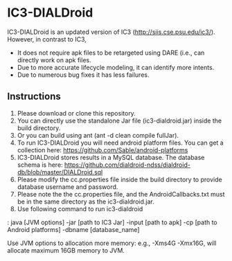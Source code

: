 # IC3-DIALDroid

IC3-DIALDroid is an updated version of IC3 (http://siis.cse.psu.edu/ic3/). However, in contrast to IC3, 
 - It does not require apk files to be retargeted using DARE (i.e., can directly work on apk files.
 - Due to more accurate lifecycle modeling, it can identify more intents.
 - Due to numerous bug fixes it has less failures.


## Instructions
1. Please download or clone this repository.
2. You can directly use the standalone Jar file (ic3-dialdroid.jar) inside the build directory.
3. Or you can build using ant (ant -d clean compile fullJar).
4. To run IC3-DIALDroid you will need android platform files. You can get a collection here: https://github.com/Sable/android-platforms
5. IC3-DIALDroid stores results in a MySQL database. The database schema is here: https://github.com/dialdroid-ndss/dialdroid-db/blob/master/DIALDroid.sql
6. Please modify the cc.properties file inside the build directory to provide database username and password. 
7. Please note the the cc.properties file, and the AndroidCallbacks.txt must be in the same directory as the ic3-dialdroid.jar.
8.  Use following command to run ic3-dialdroid

: java [JVM options] -jar [path to IC3 Jar] -input [path to apk] -cp [path to Android platforms] -dbname [database_name]

Use JVM options to allocation more memory: e.g., -Xms4G -Xmx16G, will allocate maximum 16GB memory to JVM. 
